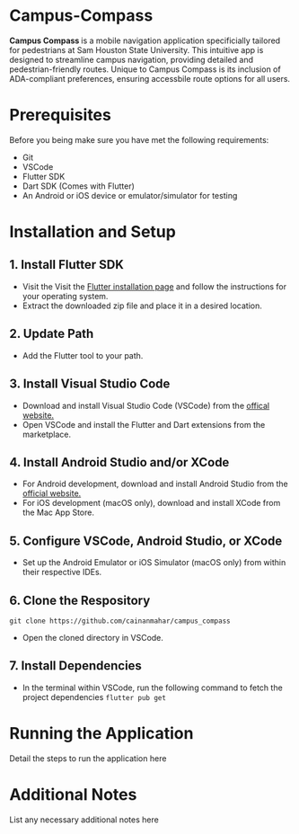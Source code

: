 # Campus-Compass

<b> Campus Compass </b> is a mobile navigation application specificially tailored for pedestrians at Sam Houston State University. This intuitive app is designed to streamline campus navigation, providing detailed and pedestrian-friendly routes. Unique to Campus Compass is its inclusion of ADA-compliant preferences, ensuring accessbile route options for all users.

# Prerequisites

Before you being make sure you have met the following requirements:

* Git
* VSCode
* Flutter SDK
* Dart SDK (Comes with Flutter)
* An Android or iOS device or emulator/simulator for testing

# Installation and Setup

## 1. Install Flutter SDK

* Visit the Visit the [Flutter installation page](https://flutter.dev/docs/get-started/install) and follow the instructions for your operating system.
* Extract the downloaded zip file and place it in a desired location.

## 2. Update Path
* Add the Flutter tool to your path.

## 3. Install Visual Studio Code
* Download and install Visual Studio Code (VSCode) from the [offical website.](https://code.visualstudio.com)
* Open VSCode and install the Flutter and Dart extensions from the marketplace.

## 4. Install Android Studio and/or XCode
* For Android development, download and install Android Studio from the [official website.](https://developer.android.com/studio)
* For iOS development (macOS only), download and install XCode from the Mac App Store.

## 5. Configure VSCode, Android Studio, or XCode
* Set up the Android Emulator or iOS Simulator (macOS only) from within their respective IDEs.

## 6. Clone the Respository

`
git clone https://github.com/cainanmahar/campus_compass
`

* Open the cloned directory in VSCode.

## 7. Install Dependencies
* In the terminal within VSCode, run the following command to fetch the project dependencies
  `
flutter pub get
  `

# Running the Application

Detail the steps to run the application here

# Additional Notes

List any necessary additional notes here
